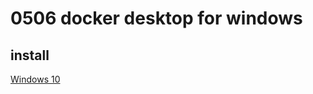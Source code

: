 # 0506 docker desktop for windows

## install

[Windows 10](https://yeasy.gitbook.io/docker_practice/install/windows)